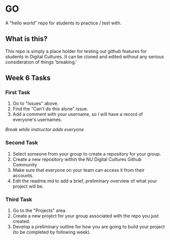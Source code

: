 # GO
A "hello world" repo for students to practice / test with.

## What is this?
This repo is simply a place holder for testing out github features for students in Digital Cultures. It can be cloned and edited without any serious consideration of things 'breaking.'


## Week 6 Tasks
### First Task
1. Go to "Issues" above.
2. Find the "Can't do this alone" issue.
3. Add a comment with your username, so I will have a record of everyone's usernames.

_Break while instructor adds everyone_

### Second Task
1. Select someone from your group to create a repository for your group.
2. Create a new repository within the NU Digital Cultures Github Community
3. Make sure that everyone on your team can access it from their accounts.
4. Edit the readme.md to add a brief, preliminary overview of what your project will be.

### Third Task
1. Go to the "Projects" area.
2. Create a new project for your group associated with the repo you just created.
3. Develop a preliminary outline for how you are going to build your project (to be completed by following week).
